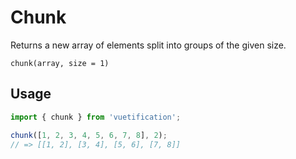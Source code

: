# Chunk

Returns a new array of elements split into groups of the given size.

```
chunk(array, size = 1)
```

## Usage

```js
import { chunk } from 'vuetification';

chunk([1, 2, 3, 4, 5, 6, 7, 8], 2);
// => [[1, 2], [3, 4], [5, 6], [7, 8]]
```
